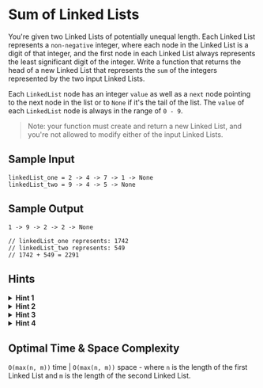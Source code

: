 # Sum of Linked Lists

You're given two Linked Lists of potentially unequal length. Each Linked List represents a `non-negative` integer, where each node in the Linked List is a digit of that integer, and the first node in each Linked List always represents the least significant digit of the integer. Write a function that returns the head of a new Linked List that represents the `sum` of the integers represented by the two input Linked Lists.

Each `LinkedList` node has an integer `value` as well as a `next` node pointing to the next node in the list or to `None` if it's the tail of the list. The `value` of each `LinkedList` node is always in the range of `0 - 9`.

> Note: your function must create and return a new Linked List, and you're not allowed to modify either of the input Linked Lists.

## Sample Input

```plaintext
linkedList_one = 2 -> 4 -> 7 -> 1 -> None
linkedList_two = 9 -> 4 -> 5 -> None
```

## Sample Output

```plaintext
1 -> 9 -> 2 -> 2 -> None

// linkedList_one represents: 1742
// linkedList_two represents: 549
// 1742 + 549 = 2291
```

## Hints

<details>
<summary><b>Hint 1</b></summary>

If you can determine the integers that each individual Linked List represents, then all you need to do is add these integers and create a new Linked List that represents the summed value.

</details>

<details>
<summary><b>Hint 2</b></summary>

If you go with the approach mentioned in `Hint #1`, you'll need to break down the sum of the two Linked Lists' numbers into its individual digits. Once you know these digits, you can create a new Linked List using them. This approach is fine, but you can solve this problem more elegantly, with a single iteration through the Linked Lists.

</details>

<details>
<summary><b>Hint 3</b></summary>

Is it necessary to know the entire numbers represented by both Linked Lists in order to calculate their sum? Think back to your elementary-school math class; how did you add two numbers together?

</details>

<details>
<summary><b>Hint 4</b></summary>

Since each Linked List's digits are ordered from least significant digit to most significant digit, you can simply loop through both Linked Lists, consider the digits with the same significance, and add these digits together while keeping track of any carry that comes out of the addition. At each iteration, when you add the two Linked List digits, also add the carry from the previous iteration. Create a new Linked List node that stores the calculated value, and add that to your new Linked List. Keep iterating until you reach the end of both Linked Lists and have no remaining carry.

</details>

## Optimal Time & Space Complexity

`O(max(n, m))` time | `O(max(n, m))` space - where `n` is the length of the first Linked List and `m` is the length of the second Linked List.
